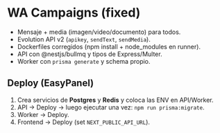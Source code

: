 # WA Campaigns (fixed)
- Mensaje + media (imagen/video/documento) para todos.
- Evolution API v2 (`apikey`, `sendText`, `sendMedia`).
- Dockerfiles corregidos (npm install + node_modules en runner).
- API con @nestjs/bullmq y tipos de Express/Multer.
- Worker con `prisma generate` y schema propio.

## Deploy (EasyPanel)
1) Crea servicios de **Postgres** y **Redis** y coloca las ENV en API/Worker.
2) API → Deploy → luego ejecutar una vez: `npm run prisma:migrate`.
3) Worker → Deploy.
4) Frontend → Deploy (set `NEXT_PUBLIC_API_URL`).